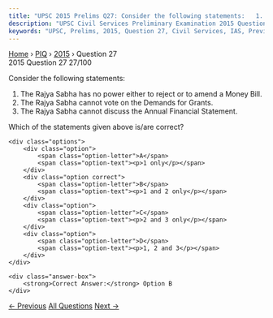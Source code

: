 ```yaml
---
title: "UPSC 2015 Prelims Q27: Consider the following statements:   1. The Rajya Sabha has..."
description: "UPSC Civil Services Preliminary Examination 2015 Question 27 with options and answer"
keywords: "UPSC, Prelims, 2015, Question 27, Civil Services, IAS, Previous Year Questions"
---
```


<nav class="breadcrumb">
    <a href="../../">Home</a>
    <span>›</span>
    <a href="../">PIQ</a>
    <span>›</span>
    <a href="./">2015</a>
    <span>›</span>
    <span>Question 27</span>
</nav>

<div class="question-header">
    <div class="question-meta">
        <span class="year-badge">2015</span>
        <span class="question-number">Question 27</span>
        <span class="progress">27/100</span>
    </div>
    <div class="progress-bar">
        <div class="progress-fill" style="width: 27.0%"></div>
    </div>
</div>

<div class="question-content">
    <div class="question-text">
        <p>Consider the following statements:</p>
<ol>
<li>The Rajya Sabha has no power either to reject or to amend a Money Bill.</li>
<li>The Rajya Sabha cannot vote on the Demands for Grants.</li>
<li>The Rajya Sabha cannot discuss the Annual Financial Statement.</li>
</ol>
<p>Which of the statements given above is/are correct?</p>
    </div>
    
    <div class="options">
        <div class="option">
            <span class="option-letter">A</span>
            <span class="option-text"><p>1 only</p></span>
        </div>
        <div class="option correct">
            <span class="option-letter">B</span>
            <span class="option-text"><p>1 and 2 only</p></span>
        </div>
        <div class="option">
            <span class="option-letter">C</span>
            <span class="option-text"><p>2 and 3 only</p></span>
        </div>
        <div class="option">
            <span class="option-letter">D</span>
            <span class="option-text"><p>1, 2 and 3</p></span>
        </div>
    </div>

    <div class="answer-box">
        <strong>Correct Answer:</strong> Option B
    </div>
</div>

<div class="question-nav">
    <a href="../q026-with-reference-to-congress-socialist-party-conside/" class="nav-btn prev">← Previous</a>
    <a href="../" class="nav-btn center">All Questions</a>
    <a href="../q028-the-government-of-india-act-of-1919-clearly-define/" class="nav-btn next">Next →</a>
</div>
